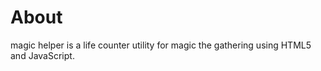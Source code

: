 About
=====

magic helper is a life counter utility for magic the gathering using HTML5 and JavaScript.